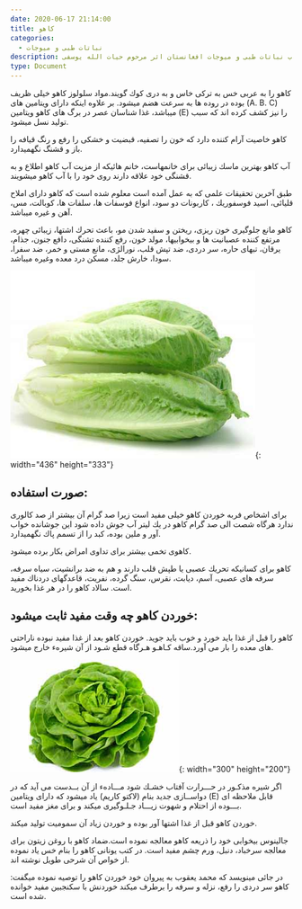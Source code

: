 ```yaml
---
date: 2020-06-17 21:14:00
title: كاهو
categories:
  - نباتات طبی و میوجات
description: معرفی بادیان از کتاب نباتات طبی و میوجات افغانستان اثر مرحوم حیات الله یوسفی
type: Document
---
```


كاهو را به عربی خس به تركی خاس و به دری كوك گويند.مواد سلولوز كاهو خيلی ظريف بوده در روده ها به سرعت هضم ميشود. بر علاوه اينكه دارای ويتامين های (A. B. C) ميباشد، غذا شناسان عصر در برگ های كاهو ويتامين (E) را نيز كشف كرده اند كه سبب توليد نسل ميشود.

كاهو خاصيت آرام كننده دارد كه خون را تصفيه، قبضيت و خشكی را رفع و رنگ قيافه را باز و قشنگ نگهميدارد.

آب كاهو بهترين ماسك زيبائی برای خانمهاست، خانم هائیكه از مزيت آب كاهو اطلاع و به قشنگی خود علاقه دارند روی خود را با آب كاهو ميشويند.

طبق آخرين تحقيقات علمی كه به عمل آمده است معلوم شده است كه كاهو دارای املاح قليائی، اسيد فوسفوريك ، كاربونات دو سود، انواع فوسفات ها، سلفات ها، كوبالت، مس، آهن و غيره ميباشد.

كاهو مانع جلوگيری خون ريزی، ريختن و سفيد شدن مو، باعث تحرك اشتها، زيبائی چهره، مرتفع كننده عصبانيت ها و بيخوابيها، مولد خون، رفع كننده تشنگی، دافع جنون، جذام، يرقان، تبهای حاره، سر دردی، ضد تپش قلب، نورالژی، مانع مستی و خمر، ضد سفرا، سودا، خارش جلد، مسكن درد معده وغيره ميباشد.

![](/uploads/کاهو.jpg){: width="436" height="333"}

## صورت استفاده:

برای اشخاص فربه خوردن كاهو خيلی مفيد است زيرا صد گرام آن بيشتر از صد كالوری ندارد هرگاه شصت الی صد گرام كاهو در يك ليتر آب جوش داده شود اين جوشانده خواب آور و ملين بوده، كبد را از تسمم پاك نگهميدارد.

كاهوی تخمی بيشتر برای تداوی امراض بكار برده ميشود.

كاهو برای كسانيكه تحريك عصبی يا طپش قلب دارند و هم به ضد برانشيت، سياه سرفه، سرفه های عصبی، آسم، ديابت، نقرس، سنگ گرده، نفريت، قاعدگهای دردناك مفيد است. سالاد كاهو را در هر غذا بخوريد.

## خوردن كاهو چه وقت مفيد ثابت ميشود:

كاهو را قبل از غذا بايد خورد و خوب بايد جويد. خوردن كاهو بعد از غذا مفيد نبوده ناراحتی های معده را بار می آورد.ساقه كـاهـو هـرگاه قطع شـود از آن شيرهء خارج ميشود.

![](/uploads/کاهوسلاد.jpg){: width="300" height="200"}

اگر شيره مذكـور در حـــرارت آفتاب خشـك شود مـــادهء از آن بــدست می آيد كه در دواســازی جديد بنام (لاكتو كاريم) ياد ميشود كه دارای ويتامين (E) قابل ملاحظه ای بـــوده از احتلام و شهوت زيـــاد جـلـوگيری ميكند و برای مغز مفيد است.

خوردن كاهو قبل از غذا اشتها آور بوده و خوردن زياد آن سموميت توليد ميكند.

جالينوس بيخوابی خود را ذريعه كاهو معالجه نموده است.ضماد كاهو با روغن زيتون برای معالجه سرخباد، دنبل، ورم چشم مفيد است. در كتب يونانی كاهو را بنام خس ياد نموده از خواص آن شرحی طويل نوشته اند.

در جائی مينويسد كه محمد يعقوب به پيروان خود خوردن كاهو را توصيه نموده ميگفت: كاهو سر دردی را رفع، نزله و سرفه را برطرف ميكند خوردنش با سكنجبين مفيد خوانده شده است.